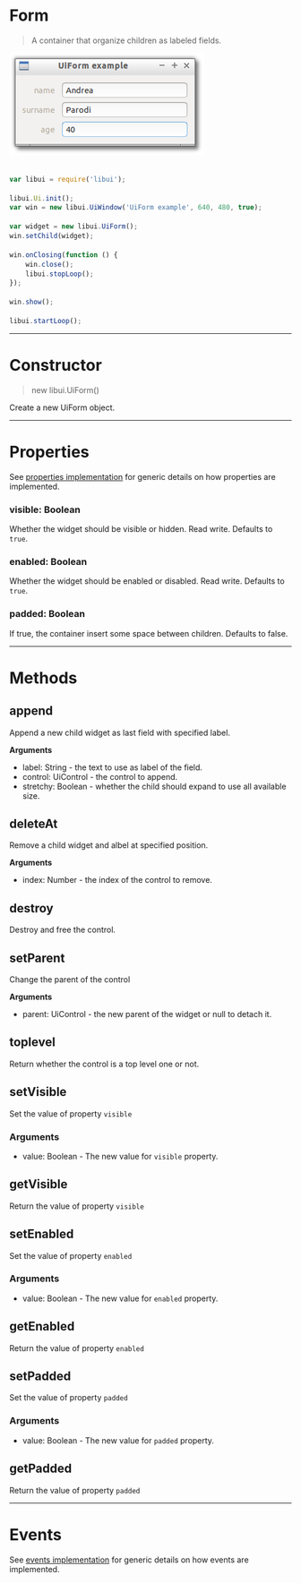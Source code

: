 
# Form

> A container that organize children as labeled fields.

![UiForm example](media/UiForm.png)

```js

var libui = require('libui');

libui.Ui.init();
var win = new libui.UiWindow('UiForm example', 640, 480, true);

var widget = new libui.UiForm();
win.setChild(widget);

win.onClosing(function () {
	win.close();
	libui.stopLoop();
});

win.show();

libui.startLoop();

```

---

# Constructor

> new libui.UiForm()

Create a new UiForm object.

---

# Properties

See [properties implementation](properties.md) for generic details on how properties are implemented.


### visible: Boolean

Whether the widget should be visible or hidden. 
Read write.
Defaults to `true`.



### enabled: Boolean

Whether the widget should be enabled or disabled. 
Read write.
Defaults to `true`.



### padded: Boolean

If true, the container insert some space between children. 
Defaults to false.




---

# Methods


## append

Append a new child widget as last field with specified label.


**Arguments**

* label: String - the text to use as label of the field.
* control: UiControl - the control to append.
* stretchy: Boolean - whether the child should expand to use all available size.



## deleteAt

Remove a child widget and albel at specified position.


**Arguments**

* index: Number - the index of the control to remove.



## destroy

Destroy and free the control.




## setParent

Change the parent of the control


**Arguments**

* parent: UiControl - the new parent of the widget or null to detach it.



## toplevel

Return whether the control is a top level one or not.




## setVisible

Set the value of property `visible`

### Arguments

* value: Boolean - The new value for `visible` property.

## getVisible

Return the value of property `visible`



## setEnabled

Set the value of property `enabled`

### Arguments

* value: Boolean - The new value for `enabled` property.

## getEnabled

Return the value of property `enabled`



## setPadded

Set the value of property `padded`

### Arguments

* value: Boolean - The new value for `padded` property.

## getPadded

Return the value of property `padded`



---

# Events

See [events implementation](events.md) for generic details on how events are implemented.



